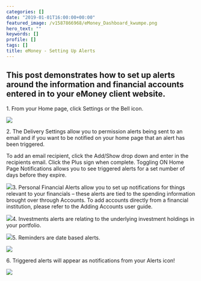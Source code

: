 ```yaml
---
categories: []
date: "2019-01-01T16:00:00+00:00"
featured_image: /v1587866968/eMoney_Dashboard_kwumpe.png
hero_text: ""
keywords: []
profile: []
tags: []
title: eMoney - Setting Up Alerts
---
```

## This post demonstrates how to set up alerts around the information and financial accounts entered in to your eMoney client website.

1\. From your Home page, click Settings or the Bell icon.

![](/v1587866704/eMoney_Alerts_1_crtr8x.png)

2\. The Delivery Settings allow you to permission alerts being sent to an email and if you want to be notified on your home page that an alert has been triggered.

To add an email recipient, click the Add/Show drop down and enter in the recipients email. Click the Plus sign when complete. Toggling ON Home Page Notifications allows you to see triggered alerts for a set number of days before they expire.

![](/v1587866734/eMoney_Alerts_2_ixqlpt.png)3. Personal Financial Alerts allow you to set up notifications for things relevant to your financials – these alerts are tied to the spending information brought over through Accounts. To add accounts directly from a financial institution, please refer to the Adding Accounts user guide.

![](/v1587866785/eMoney_Alerts_3_cvlcdm.png)4. Investments alerts are relating to the underlying investment holdings in your portfolio.

![](/v1587866835/eMoney_Alerts_4_urzjq7.png)5. Reminders are date based alerts.

![](/v1587866887/eMoney_Alerts_5_hk2d7m.png)

6\. Triggered alerts will appear as notifications from your Alerts icon!

![](/v1587866918/eMoney_Alerts_6_utuslu.png)